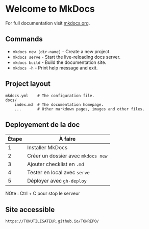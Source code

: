 # Welcome to MkDocs

For full documentation visit [mkdocs.org](https://www.mkdocs.org).

## Commands

* `mkdocs new [dir-name]` - Create a new project.
* `mkdocs serve` - Start the live-reloading docs server.
* `mkdocs build` - Build the documentation site.
* `mkdocs -h` - Print help message and exit.

## Project layout

    mkdocs.yml    # The configuration file.
    docs/
        index.md  # The documentation homepage.
        ...       # Other markdown pages, images and other files.


## Deployement de la doc

| Étape | À faire                            |
| ----- | ---------------------------------- |
| 1     | Installer MkDocs                   |
| 2     | Créer un dossier avec `mkdocs new` |
| 3     | Ajouter checklist en `.md`         |
| 4     | Tester en local avec `serve`       |
| 5     | Déployer avec `gh-deploy`          |

NOte : Ctrl + C pour stop le serveur

## Site accessible 

```
https://TONUTILISATEUR.github.io/TONREPO/
```
